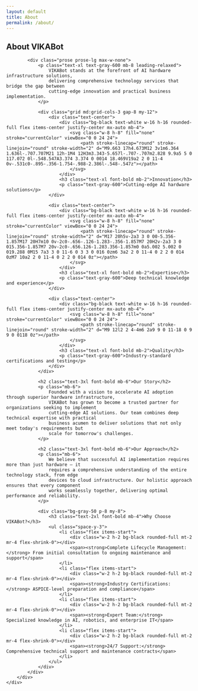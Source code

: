 ```yaml
---
layout: default
title: About
permalink: /about/
---
```


<section class="pt-32 pb-20 bg-white">
    <div class="container mx-auto px-6">
        <div class="max-w-4xl mx-auto">
            <h1 class="text-4xl md:text-5xl font-bold mb-12 text-center">About VIKABot</h1>
            
            <div class="prose prose-lg max-w-none">
                <p class="text-xl text-gray-600 mb-8 leading-relaxed">
                    VIKABot stands at the forefront of AI hardware infrastructure solutions, 
                    delivering comprehensive technology services that bridge the gap between 
                    cutting-edge innovation and practical business implementation.
                </p>
                
                <div class="grid md:grid-cols-3 gap-8 my-12">
                    <div class="text-center">
                        <div class="bg-black text-white w-16 h-16 rounded-full flex items-center justify-center mx-auto mb-4">
                            <svg class="w-8 h-8" fill="none" stroke="currentColor" viewBox="0 0 24 24">
                                <path stroke-linecap="round" stroke-linejoin="round" stroke-width="2" d="M9.663 17h4.673M12 3v1m6.364 1.636l-.707.707M21 12h-1M4 12H3m3.343-5.657l-.707-.707m2.828 9.9a5 5 0 117.072 0l-.548.547A3.374 3.374 0 0014 18.469V19a2 2 0 11-4 0v-.531c0-.895-.356-1.754-.988-2.386l-.548-.547z"></path>
                            </svg>
                        </div>
                        <h3 class="text-xl font-bold mb-2">Innovation</h3>
                        <p class="text-gray-600">Cutting-edge AI hardware solutions</p>
                    </div>
                    
                    <div class="text-center">
                        <div class="bg-black text-white w-16 h-16 rounded-full flex items-center justify-center mx-auto mb-4">
                            <svg class="w-8 h-8" fill="none" stroke="currentColor" viewBox="0 0 24 24">
                                <path stroke-linecap="round" stroke-linejoin="round" stroke-width="2" d="M17 20h5v-2a3 3 0 00-5.356-1.857M17 20H7m10 0v-2c0-.656-.126-1.283-.356-1.857M7 20H2v-2a3 3 0 015.356-1.857M7 20v-2c0-.656.126-1.283.356-1.857m0 0a5.002 5.002 0 019.288 0M15 7a3 3 0 11-6 0 3 3 0 016 0zm6 3a2 2 0 11-4 0 2 2 0 014 0zM7 10a2 2 0 11-4 0 2 2 0 014 0z"></path>
                            </svg>
                        </div>
                        <h3 class="text-xl font-bold mb-2">Expertise</h3>
                        <p class="text-gray-600">Deep technical knowledge and experience</p>
                    </div>
                    
                    <div class="text-center">
                        <div class="bg-black text-white w-16 h-16 rounded-full flex items-center justify-center mx-auto mb-4">
                            <svg class="w-8 h-8" fill="none" stroke="currentColor" viewBox="0 0 24 24">
                                <path stroke-linecap="round" stroke-linejoin="round" stroke-width="2" d="M9 12l2 2 4-4m6 2a9 9 0 11-18 0 9 9 0 0118 0z"></path>
                            </svg>
                        </div>
                        <h3 class="text-xl font-bold mb-2">Quality</h3>
                        <p class="text-gray-600">Industry-standard certifications and testing</p>
                    </div>
                </div>
                
                <h2 class="text-3xl font-bold mb-6">Our Story</h2>
                <p class="mb-6">
                    Founded with a vision to accelerate AI adoption through superior hardware infrastructure, 
                    VIKABot has grown to become a trusted partner for organizations seeking to implement 
                    cutting-edge AI solutions. Our team combines deep technical expertise with practical 
                    business acumen to deliver solutions that not only meet today's requirements but 
                    scale for tomorrow's challenges.
                </p>
                
                <h2 class="text-3xl font-bold mb-6">Our Approach</h2>
                <p class="mb-6">
                    We believe that successful AI implementation requires more than just hardware – it 
                    requires a comprehensive understanding of the entire technology stack, from edge 
                    devices to cloud infrastructure. Our holistic approach ensures that every component 
                    works seamlessly together, delivering optimal performance and reliability.
                </p>
                
                <div class="bg-gray-50 p-8 my-8">
                    <h3 class="text-2xl font-bold mb-4">Why Choose VIKABot?</h3>
                    <ul class="space-y-3">
                        <li class="flex items-start">
                            <div class="w-2 h-2 bg-black rounded-full mt-2 mr-4 flex-shrink-0"></div>
                            <span><strong>Complete Lifecycle Management:</strong> From initial consultation to ongoing maintenance and support</span>
                        </li>
                        <li class="flex items-start">
                            <div class="w-2 h-2 bg-black rounded-full mt-2 mr-4 flex-shrink-0"></div>
                            <span><strong>Industry Certifications:</strong> ASPICE-level preparation and compliance</span>
                        </li>
                        <li class="flex items-start">
                            <div class="w-2 h-2 bg-black rounded-full mt-2 mr-4 flex-shrink-0"></div>
                            <span><strong>Expert Team:</strong> Specialized knowledge in AI, robotics, and enterprise IT</span>
                        </li>
                        <li class="flex items-start">
                            <div class="w-2 h-2 bg-black rounded-full mt-2 mr-4 flex-shrink-0"></div>
                            <span><strong>24/7 Support:</strong> Comprehensive technical support and maintenance contracts</span>
                        </li>
                    </ul>
                </div>
            </div>
        </div>
    </div>
</section>
